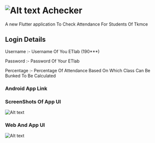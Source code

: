 # ![Alt text](https://github.com/Dinoy-Raj/anonymousapp/blob/main/assets/xx.png) Achecker

A new Flutter application To Check Attendance For Students Of Tkmce 




## Login Details

Username :- Username Of You ETlab (190***)

Password :- Password Of Your ETlab

Percentage :- Percentage Of Attendance Based On Which Class Can Be Bunked To Be Calculated


### Android App Link 


### ScreenShots Of App UI


![Alt text](https://github.com/Dinoy-Raj/anonymousapp/blob/main/assets/fd.png)    



### Web And App UI



![Alt text](https://github.com/Dinoy-Raj/anonymousapp/blob/main/assets/gf.png) 






